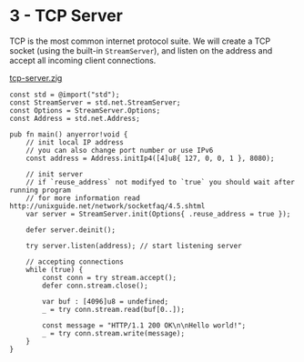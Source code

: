 # 3 - TCP Server
TCP is the most common internet protocol suite.
We will create a TCP socket (using the built-in `StreamServer`), and listen on the address and accept all incoming client connections.

[tcp-server.zig](/code/tcp-server.zig)
```zig
const std = @import("std");
const StreamServer = std.net.StreamServer;
const Options = StreamServer.Options;
const Address = std.net.Address;

pub fn main() anyerror!void {
    // init local IP address
    // you can also change port number or use IPv6
    const address = Address.initIp4([4]u8{ 127, 0, 0, 1 }, 8080);

    // init server
    // if `reuse_address` not modifyed to `true` you should wait after running program
    // for more information read http://unixguide.net/network/socketfaq/4.5.shtml
    var server = StreamServer.init(Options{ .reuse_address = true });

    defer server.deinit();

    try server.listen(address); // start listening server

    // accepting connections
    while (true) {
        const conn = try stream.accept();
        defer conn.stream.close();

        var buf : [4096]u8 = undefined;
        _ = try conn.stream.read(buf[0..]);
        
        const message = "HTTP/1.1 200 OK\n\nHello world!";
        _ = try conn.stream.write(message);
    }
}
```
